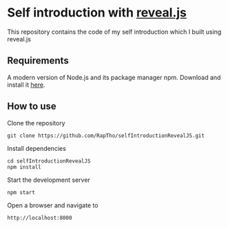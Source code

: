 # Self introduction with [reveal.js](https://revealjs.com/)

This repository contains the code of my self introduction which I built using reveal.js

## Requirements

A modern version of Node.js and its package manager npm. Download and install it [here](https://nodejs.org/en/download/).

## How to use

Clone the repository

```
git clone https://github.com/RapTho/selfIntroductionRevealJS.git
```

Install dependencies

```
cd selfIntroductionRevealJS
npm install
```

Start the development server

```
npm start
```

Open a browser and navigate to

```
http://localhost:8000
```
